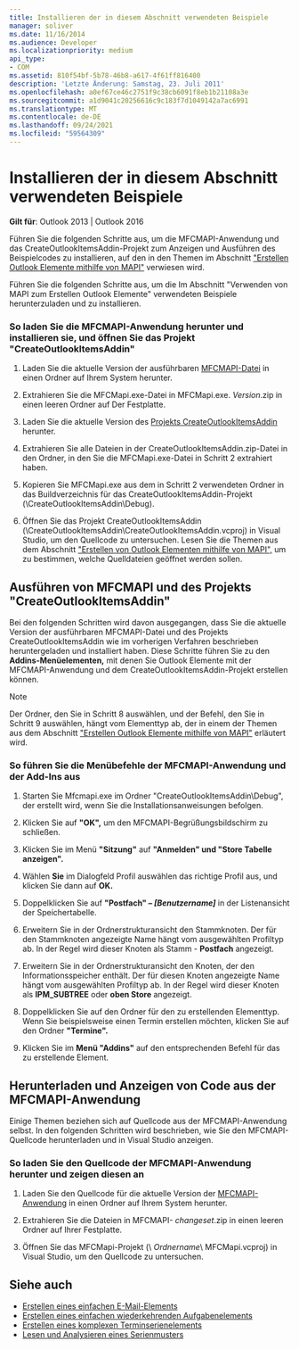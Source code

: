 ```yaml
---
title: Installieren der in diesem Abschnitt verwendeten Beispiele
manager: soliver
ms.date: 11/16/2014
ms.audience: Developer
ms.localizationpriority: medium
api_type:
- COM
ms.assetid: 810f54bf-5b78-46b8-a617-4f61ff816400
description: 'Letzte Änderung: Samstag, 23. Juli 2011'
ms.openlocfilehash: a0ef67ce46c2751f9c38cb6091f8eb1b21108a3e
ms.sourcegitcommit: a1d9041c20256616c9c183f7d1049142a7ac6991
ms.translationtype: MT
ms.contentlocale: de-DE
ms.lasthandoff: 09/24/2021
ms.locfileid: "59564309"
---
```

# <a name="install-the-samples-used-in-this-section"></a>Installieren der in diesem Abschnitt verwendeten Beispiele

**Gilt für**: Outlook 2013 | Outlook 2016 
  
Führen Sie die folgenden Schritte aus, um die MFCMAPI-Anwendung und das CreateOutlookItemsAddin-Projekt zum Anzeigen und Ausführen des Beispielcodes zu installieren, auf den in den Themen im Abschnitt ["Erstellen Outlook Elemente mithilfe von MAPI"](creating-outlook-items-by-using-mapi.md) verwiesen wird. 

Führen Sie die folgenden Schritte aus, um die Im Abschnitt "Verwenden von MAPI zum Erstellen Outlook Elemente" verwendeten Beispiele herunterzuladen und zu installieren.

### <a name="to-download-and-install-the-mfcmapi-application-and-open-createoutlookitemsaddin-project"></a>So laden Sie die MFCMAPI-Anwendung herunter und installieren sie, und öffnen Sie das Projekt "CreateOutlookItemsAddin"

1. Laden Sie die aktuelle Version der ausführbaren [MFCMAPI-Datei](https://go.microsoft.com/fwlink/?LinkID=124154) in einen Ordner auf Ihrem System herunter. 
    
2. Extrahieren Sie die MFCMapi.exe-Datei in MFCMapi.exe. _Version_.zip in einen leeren Ordner auf Der Festplatte.
    
3. Laden Sie die aktuelle Version des [Projekts CreateOutlookItemsAddin](https://go.microsoft.com/fwlink/?LinkID=127828) herunter. 
    
4. Extrahieren Sie alle Dateien in der CreateOutlookItemsAddin.zip-Datei in den Ordner, in den Sie die MFCMapi.exe-Datei in Schritt 2 extrahiert haben.
    
5. Kopieren Sie MFCMapi.exe aus dem in Schritt 2 verwendeten Ordner in das Buildverzeichnis für das CreateOutlookItemsAddin-Projekt (\CreateOutlookItemsAddin\Debug).
    
6. Öffnen Sie das Projekt CreateOutlookItemsAddin (\CreateOutlookItemsAddin\CreateOutlookItemsAddin.vcproj) in Visual Studio, um den Quellcode zu untersuchen. Lesen Sie die Themen aus dem Abschnitt ["Erstellen von Outlook Elementen mithilfe von MAPI",](creating-outlook-items-by-using-mapi.md) um zu bestimmen, welche Quelldateien geöffnet werden sollen. 
    
## <a name="run-mfcmapi-and-the-createoutlookitemsaddin-project"></a>Ausführen von MFCMAPI und des Projekts "CreateOutlookItemsAddin"

Bei den folgenden Schritten wird davon ausgegangen, dass Sie die aktuelle Version der ausführbaren MFCMAPI-Datei und des Projekts CreateOutlookItemsAddin wie im vorherigen Verfahren beschrieben heruntergeladen und installiert haben. Diese Schritte führen Sie zu den **Addins-Menüelementen,** mit denen Sie Outlook Elemente mit der MFCMAPI-Anwendung und dem CreateOutlookItemsAddin-Projekt erstellen können. 
  
> [!NOTE]
> Der Ordner, den Sie in Schritt 8 auswählen, und der Befehl, den Sie in Schritt 9 auswählen, hängt vom Elementtyp ab, der in einem der Themen aus dem Abschnitt ["Erstellen Outlook Elemente mithilfe von MAPI"](creating-outlook-items-by-using-mapi.md) erläutert wird. 

### <a name="to-run-the-mfcmapi-application-and-addins-menu-commands"></a>So führen Sie die Menübefehle der MFCMAPI-Anwendung und der Add-Ins aus

1. Starten Sie Mfcmapi.exe im Ordner "CreateOutlookItemsAddin\Debug", der erstellt wird, wenn Sie die Installationsanweisungen befolgen.
    
2. Klicken Sie auf **"OK",** um den MFCMAPI-Begrüßungsbildschirm zu schließen. 
    
3. Klicken Sie im Menü **"Sitzung"** auf **"Anmelden" und "Store Tabelle anzeigen".**
    
4. Wählen **Sie** im Dialogfeld Profil auswählen das richtige Profil aus, und klicken Sie dann auf **OK.** 
    
5. Doppelklicken Sie auf **"Postfach" _– [Benutzername]_** in der Listenansicht der Speichertabelle. 
    
6. Erweitern Sie in der Ordnerstrukturansicht den Stammknoten. Der für den Stammknoten angezeigte Name hängt vom ausgewählten Profiltyp ab. In der Regel wird dieser Knoten als Stamm - **Postfach** angezeigt.
    
7. Erweitern Sie in der Ordnerstrukturansicht den Knoten, der den Informationsspeicher enthält. Der für diesen Knoten angezeigte Name hängt vom ausgewählten Profiltyp ab. In der Regel wird dieser Knoten als **IPM_SUBTREE** oder **oben Store** angezeigt.
    
8. Doppelklicken Sie auf den Ordner für den zu erstellenden Elementtyp. Wenn Sie beispielsweise einen Termin erstellen möchten, klicken Sie auf den Ordner **"Termine".** 
    
9. Klicken Sie im **Menü "Addins"** auf den entsprechenden Befehl für das zu erstellende Element. 
    
## <a name="download-and-view-code-from-the-mfcmapi-application"></a>Herunterladen und Anzeigen von Code aus der MFCMAPI-Anwendung

Einige Themen beziehen sich auf Quellcode aus der MFCMAPI-Anwendung selbst. In den folgenden Schritten wird beschrieben, wie Sie den MFCMAPI-Quellcode herunterladen und in Visual Studio anzeigen. 

### <a name="to-download-and-view-the-mfcmapi-application-source-code"></a>So laden Sie den Quellcode der MFCMAPI-Anwendung herunter und zeigen diesen an

1. Laden Sie den Quellcode für die aktuelle Version der [MFCMAPI-Anwendung](https://go.microsoft.com/fwlink/?LinkID=124154) in einen Ordner auf Ihrem System herunter. 
    
2. Extrahieren Sie die Dateien in MFCMAPI- _changeset_.zip in einen leeren Ordner auf Ihrer Festplatte.
    
3. Öffnen Sie das MFCMapi-Projekt (\ _Ordnername_\ MFCMapi.vcproj) in Visual Studio, um den Quellcode zu untersuchen.
    
## <a name="see-also"></a>Siehe auch

- [Erstellen eines einfachen E-Mail-Elements](how-to-create-a-simple-mail-item.md)
- [Erstellen eines einfachen wiederkehrenden Aufgabenelements](how-to-create-a-simple-recurrent-task-item.md)
- [Erstellen eines komplexen Terminserienelements](how-to-create-a-complex-recurrent-appointment-item.md)
- [Lesen und Analysieren eines Serienmusters](how-to-read-and-parse-a-recurrence-pattern.md)

